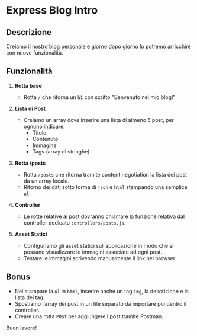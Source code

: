 # Express Blog Intro

## Descrizione
Creiamo il nostro blog personale e giorno dopo giorno lo potremo arricchire con nuove funzionalità.

## Funzionalità

1. **Rotta base**
   - Rotta `/` che ritorna un `h1` con scritto "Benvenuto nel mio blog!"

2. **Lista di Post**
   - Creiamo un array dove inserire una lista di almeno 5 post, per ognuno indicare:
     - Titolo
     - Contenuto
     - Immagine
     - Tags (array di stringhe)

3. **Rotta /posts**
   - Rotta `/posts` che ritorna tramite content negotiation la lista dei post da un array locale.
   - Ritorno dei dati sotto forma di `json` e `html` stampando una semplice `ul`.

4. **Controller**
   - Le rotte relative ai post dovranno chiamare la funzione relativa dal controller dedicato `controllers/posts.js`.

5. **Asset Statici**
   - Configuriamo gli asset statici sull’applicazione in modo che si possano visualizzare le immagini associate ad ogni post.
   - Testare le immagini scrivendo manualmente il link nel browser.

## Bonus
- Nel stampare la `ul` in `html`, inserire anche un tag `img`, la descrizione e la lista dei tag.
- Spostiamo l’array dei post in un file separato da importare poi dentro il controller.
- Creare una rotta `POST` per aggiungere i post tramite Postman.


Buon lavoro!
